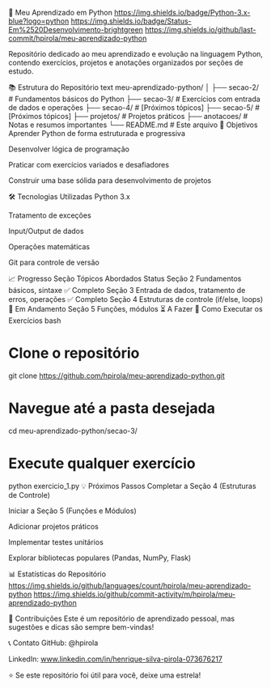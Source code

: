 🐍 Meu Aprendizado em Python
https://img.shields.io/badge/Python-3.x-blue?logo=python
https://img.shields.io/badge/Status-Em%2520Desenvolvimento-brightgreen
https://img.shields.io/github/last-commit/hpirola/meu-aprendizado-python

Repositório dedicado ao meu aprendizado e evolução na linguagem Python, contendo exercícios, projetos e anotações organizados por seções de estudo.

📚 Estrutura do Repositório
text
meu-aprendizado-python/
│
├── secao-2/          # Fundamentos básicos do Python
├── secao-3/          # Exercícios com entrada de dados e operações
├── secao-4/          # [Próximos tópicos]
├── secao-5/          # [Próximos tópicos]
├── projetos/         # Projetos práticos
├── anotacoes/        # Notas e resumos importantes
└── README.md         # Este arquivo
🎯 Objetivos
Aprender Python de forma estruturada e progressiva

Desenvolver lógica de programação

Praticar com exercícios variados e desafiadores

Construir uma base sólida para desenvolvimento de projetos

🛠 Tecnologias Utilizadas
Python 3.x

Tratamento de exceções

Input/Output de dados

Operações matemáticas

Git para controle de versão

📈 Progresso
Seção	Tópicos Abordados	Status
Seção 2	Fundamentos básicos, sintaxe	✅ Completo
Seção 3	Entrada de dados, tratamento de erros, operações	✅ Completo
Seção 4	Estruturas de controle (if/else, loops)	🚧 Em Andamento
Seção 5	Funções, módulos	⏳ A Fazer
🚀 Como Executar os Exercícios
bash
# Clone o repositório
git clone https://github.com/hpirola/meu-aprendizado-python.git

# Navegue até a pasta desejada
cd meu-aprendizado-python/secao-3/

# Execute qualquer exercício
python exercicio_1.py
💡 Próximos Passos
Completar a Seção 4 (Estruturas de Controle)

Iniciar a Seção 5 (Funções e Módulos)

Adicionar projetos práticos

Implementar testes unitários

Explorar bibliotecas populares (Pandas, NumPy, Flask)

📊 Estatísticas do Repositório
https://img.shields.io/github/languages/count/hpirola/meu-aprendizado-python
https://img.shields.io/github/commit-activity/m/hpirola/meu-aprendizado-python

🤝 Contribuições
Este é um repositório de aprendizado pessoal, mas sugestões e dicas são sempre bem-vindas!

📞 Contato
GitHub: @hpirola

LinkedIn: www.linkedin.com/in/henrique-silva-pirola-073676217

⭐ Se este repositório foi útil para você, deixe uma estrela!
